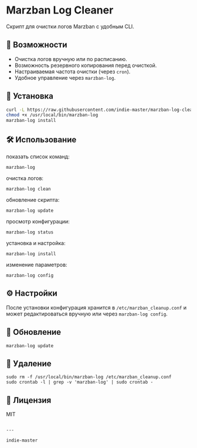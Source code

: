 # Marzban Log Cleaner

Скрипт для очистки логов Marzban с удобным CLI.

## 📌 Возможности
- Очистка логов вручную или по расписанию.
- Возможность резервного копирования перед очисткой.
- Настраиваемая частота очистки (через `cron`).
- Удобное управление через `marzban-log`.

## 🔧 Установка
```bash
curl -L https://raw.githubusercontent.com/indie-master/marzban-log-cleaner/main/marzban-log -o /usr/local/bin/marzban-log
chmod +x /usr/local/bin/marzban-log
marzban-log install
```

## 🛠 Использование
показать список команд:
```
marzban-log
```

очистка логов:
```
marzban-log clean
```

обновление скрипта:
```
marzban-log update
```

просмотр конфигурации:
```
marzban-log status
```

установка и настройка:
```
marzban-log install
```

изменение параметров:
```
marzban-log config
```

## ⚙️ Настройки
После установки конфигурация хранится в ```/etc/marzban_cleanup.conf``` и может редактироваться вручную или через ```marzban-log config```.

## 🔄 Обновление
```
marzban-log update
```

## 🚀 Удаление
```
sudo rm -f /usr/local/bin/marzban-log /etc/marzban_cleanup.conf
sudo crontab -l | grep -v 'marzban-log' | sudo crontab -
```

## 📄 Лицензия
MIT
```

---

indie-master
```
